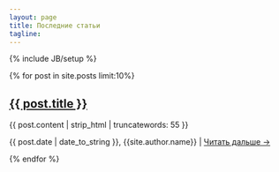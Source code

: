 ```yaml
---
layout: page
title: Последние статьи
tagline: 
---
```

{% include JB/setup %}

<div class="row">
  <div class="span9">
    {% for post in site.posts limit:10%}
      <div class="hero-unit">
        <p><h2><a href="{{ post.url }}">{{ post.title }}</a></h2></p>
        <p>{{ post.content | strip_html | truncatewords: 55 }}</p> 
    <p><span>{{ post.date | date_to_string }}, {{site.author.name}} |</span>
    <a class="news-read-more " href="{{ post.url }}">Читать дальше &rarr;</a></p>
      </div>
    {% endfor %}
  </div>
</div>
